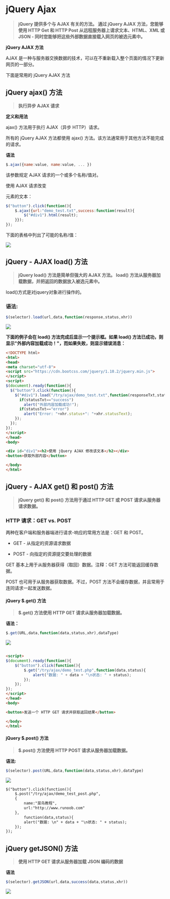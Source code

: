# jQuery Ajax



> **jQuery 提供多个与 AJAX 有关的方法。
通过 jQuery AJAX 方法，您能够使用 HTTP Get 和 HTTP Post 从远程服务器上请求文本、HTML、XML 或 JSON - 同时您能够把这些外部数据直接载入网页的被选元素中。**

**jQuery AJAX 方法**

AJAX 是一种与服务器交换数据的技术，可以在不重新载入整个页面的情况下更新网页的一部分。

下面是常用的 jQuery AJAX 方法

## **jQuery ajax() 方法**

> **执行异步 AJAX 请求**

**定义和用法**

ajax() 方法用于执行 AJAX（异步 HTTP）请求。

所有的 jQuery AJAX 方法都使用 ajax() 方法。该方法通常用于其他方法不能完成的请求。

**语法**
```js
$.ajax({name:value, name:value, ... })
```
该参数规定 AJAX 请求的一个或多个名称/值对。

使用 AJAX 请求改变 <div> 元素的文本：

```js
$("button").click(function(){
    $.ajax({url:"demo_test.txt",success:function(result){
        $("#div1").html(result);
    }});
});
```
下面的表格中列出了可能的名称/值：

![](images/ajax1.jpg)



## **jQuery - AJAX load() 方法**

> **jQuery load() 方法是简单但强大的 AJAX 方法。
load() 方法从服务器加载数据，并把返回的数据放入被选元素中。**


load()方式是对jquery对象进行操作的。

### **语法:**

```js
$(selector).load(url,data,function(response,status,xhr))
```
![](images/ajax5.png)

**下面的例子会在 load() 方法完成后显示一个提示框。如果 load() 方法已成功，则显示"外部内容加载成功！"，而如果失败，则显示错误消息：**
```html
<!DOCTYPE html>
<html>
<head>
<meta charset="utf-8">
<script src="https://cdn.bootcss.com/jquery/1.10.2/jquery.min.js">
</script>
<script>
$(document).ready(function(){
  $("button").click(function(){
    $("#div1").load("/try/ajax/demo_test.txt",function(responseTxt,statusTxt,xhr){
      if(statusTxt=="success")
        alert("外部内容加载成功!");
      if(statusTxt=="error")
        alert("Error: "+xhr.status+": "+xhr.statusText);
    });
  });
});
</script>
</head>
<body>

<div id="div1"><h2>使用 jQuery AJAX 修改该文本</h2></div>
<button>获取外部内容</button>

</body>
</html>
```

## **jQuery - AJAX get() 和 post() 方法**

> **jQuery get() 和 post() 方法用于通过 HTTP GET 或 POST 请求从服务器请求数据。**


### **HTTP 请求：GET vs. POST**

两种在客户端和服务器端进行请求-响应的常用方法是：GET 和 POST。

* GET - 从指定的资源请求数据

* POST - 向指定的资源提交要处理的数据

GET 基本上用于从服务器获得（取回）数据。注释：GET 方法可能返回缓存数据。

POST 也可用于从服务器获取数据。不过，POST 方法不会缓存数据，并且常用于连同请求一起发送数据。
#### jQuery $.get() 方法
> **$.get() 方法使用 HTTP GET 请求从服务器加载数据。**

**语法：**
```js
$.get(URL,data,function(data,status,xhr),dataType)
```

![](images/ajax3.png)

``` html

<script>
$(document).ready(function(){
	$("button").click(function(){
		$.get("/try/ajax/demo_test.php",function(data,status){
			alert("数据: " + data + "\n状态: " + status);
		});
	});
});
</script>
</head>
<body>

<button>发送一个 HTTP GET 请求并获取返回结果</button>

</body>
</html>
```

#### jQuery $.post() 方法

> **$.post() 方法使用 HTTP POST 请求从服务器加载数据。**

**语法:**
```js
$(selector).post(URL,data,function(data,status,xhr),dataType)
```
![](images/ajax4.png)

```html
$("button").click(function(){
    $.post("/try/ajax/demo_test_post.php",
    {
        name:"菜鸟教程",
        url:"http://www.runoob.com"
    },
        function(data,status){
        alert("数据: \n" + data + "\n状态: " + status);
    });
});
```

## **jQuery getJSON() 方法**

> **使用 HTTP GET 请求从服务器加载 JSON 编码的数据**


**语法**
```js
$(selector).getJSON(url,data,success(data,status,xhr))
```

![](images/ajax2.png)








